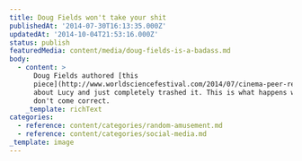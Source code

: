 ```yaml
---
title: Doug Fields won't take your shit
publishedAt: '2014-07-30T16:13:35.000Z'
updatedAt: '2014-10-04T21:53:16.000Z'
status: publish
featuredMedia: content/media/doug-fields-is-a-badass.md
body:
  - content: >
      Doug Fields authored [this
      piece](http://www.worldsciencefestival.com/2014/07/cinema-peer-review-lucy/)
      about Lucy and just completely trashed it. This is what happens what you
      don't come correct.
    _template: richText
categories:
  - reference: content/categories/random-amusement.md
  - reference: content/categories/social-media.md
_template: image
---
```



